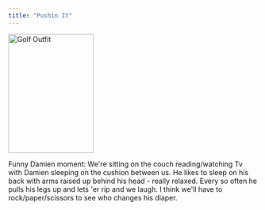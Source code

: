 ```yaml
---
title: "Pushin It"
---
```

<p><a href="http://www.flickr.com/photos/lemon/710180039/" class="tt-flickr"><img src="http://farm2.static.flickr.com/1119/710180039_dd96563415_m.jpg" alt="Golf Outfit" width="172" height="240" border="0" /></a></p>
<p>Funny Damien moment:  We're sitting on the couch reading/watching Tv with Damien sleeping on the cushion between us.  He likes to sleep on his back with arms raised up behind his head - really relaxed.  Every so often he pulls his legs up and lets 'er rip and we laugh.  I think we'll have to rock/paper/scissors to see who changes his diaper.</p>
